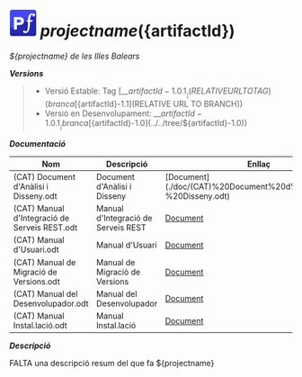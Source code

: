 # ![Logo](https://github.com/GovernIB/maven/raw/binaris/portafib/projectinfo_Attachments/icon.jpg) ${projectname} (${artifactId})
 *${projectname} de les Illes Balears*

***Versions***

> - Versió Estable: Tag [__${artifactId}-1.0.1__](RELATIVE URL TO TAG) (branca [${artifactId}-1.1](RELATIVE URL TO BRANCH))<br/>
> - Versió en Desenvolupament: __${artifactId}-1.0.1__ (branca [${artifactId}-1.0](../../tree/${artifactId}-1.0))


***Documentació***

Nom | Descripció | Enllaç
------------ | ------------- | -------------
(CAT) Document d'Anàlisi i Disseny.odt | Document d'Anàlisi i Disseny | [Document](./doc/(CAT)%20Document%20d%27An&agrave;lisi%20i %20Disseny.odt)
(CAT) Manual d'Integració de Serveis REST.odt | Manual d'Integració de Serveis REST | [Document](./doc/(CAT)%20Manual%20d%27Integració%20de%20Serveis%20REST.odt)
(CAT) Manual d'Usuari.odt | Manual d'Usuari | [Document](./doc/(CAT)%20Manual%20d%27Usuari.odt)
(CAT) Manual de Migració de Versions.odt | Manual de Migraci&ograve; de Versions | [Document](./doc/(CAT)%20Manual%20de%20Migraci&ograve;%20de%20Versions.odt)
(CAT) Manual del Desenvolupador.odt | Manual del Desenvolupador | [Document](./doc/(CAT)%20Manual%20del%20Desenvolupador.odt)
(CAT) Manual Instal.lació.odt | Manual Instal.lació | [Document](./doc/(CAT)%20Manual%20Instal.lació.odt)


***Descripció***

FALTA una descripció resum del que fa ${projectname}

